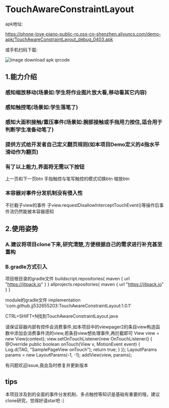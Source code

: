 # TouchAwareConstraintLayout

apk地址:

https://phone-love-piano-public-ro.oss-cn-shenzhen.aliyuncs.com/demo-apk/TouchAwareConstraintLayout_debug_0403.apk

或手机扫码下载:

![Image download apk qrcode](https://phone-love-piano-public-ro.oss-cn-shenzhen.aliyuncs.com/demo-apk/TouchAwareConstraintLayout_debug_0403_apk_qrcode.png)

##  1.能力介绍

###  感知缩放移动(场景如:学生将作业图片放大看,移动看其它内容)
###  感知触控笔(场景如:学生落笔了)
###  感知大面积接触/重压事件(场景如:腕部接触或手指用力按住,适合用于判断学生准备动笔了)
###  提供方式给开发者自己定义翻页规则(如本项目Demo定义的4指水平滑动作为翻页)

###  有了以上能力,界面将无需以下按钮
上一页和下一页btn
手指触控与笔写触控的模式切换btn
缩放btn

###  本容器对事件分发机制没有侵入性
不拦截子view的事件
子view.requestDisallowInterceptTouchEvent()等操作后事件流仍然能被本容器感知


##  2.使用姿势
###  A.建议将项目clone下来,研究清楚,方便根据自己的需求进行补充甚至重构



###  B.gradle方式引入

项目根目录的gradle文件
buildscript.repositories{ maven { url "https://jitpack.io" } }
allprojects.repositories{ maven { url "https://jitpack.io" } }


module的gradle文件
implementation 'com.github.jj532655203:TouchAwareConstraintLayout:1.0.1'


CTRL+SHIFT+N找到TouchAwareConstraintLayout.java

请保证容器内部有控件会消费事件,如本项目中的viewpager2的条目view构造函数中添加会消费事件流的view,若条目view想处理事件,再拦截即可
View view = new View(context);
        view.setOnTouchListener(new OnTouchListener() {
            @Override
            public boolean onTouch(View v, MotionEvent event) {
                Log.d(TAG, "SamplePageView onTouch");
                return true;
            }
        });
LayoutParams params = new LayoutParams(-1, -1);
addView(view, params);
		

有问题欢迎issue,我会及时修复并更新版本



##  tips

本项目涉及到的全面的事件分发机制、多点触控等知识是基础有重要的哦，建议clone研究，觉得好请star吧 :）